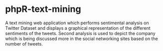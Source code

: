 # phpR-text-mining

A text mining web application which performs sentimental analysis on Twitter Dataset and displays a graphical representation of the different sentiments of the tweets.
Second analysis is used to depict the company which is being discussed more in the social networking sites based on the number of tweets.
